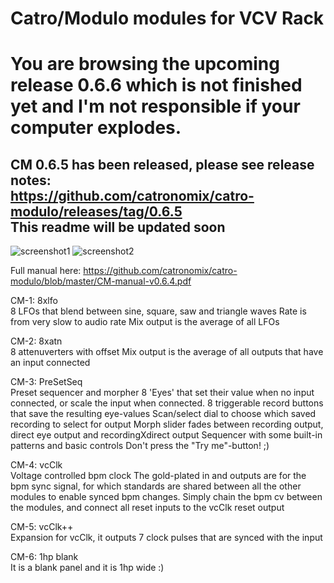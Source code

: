 
# Catro/Modulo modules for VCV Rack

# You are browsing the upcoming release 0.6.6 which is not finished yet and I'm not responsible if your computer explodes.

## CM 0.6.5 has been released, please see release notes: <br>https://github.com/catronomix/catro-modulo/releases/tag/0.6.5 <br> This readme will be updated soon

![screenshot1](https://github.com/catronomix/catro-modulo/blob/master/catromodulo_1.png?raw=true)
![screenshot2](https://github.com/catronomix/catro-modulo/blob/master/catromodulo_2.png?raw=true)

Full manual here: https://github.com/catronomix/catro-modulo/blob/master/CM-manual-v0.6.4.pdf

CM-1: 8xlfo <br>
8 LFOs that blend between sine, square, saw and triangle waves
Rate is from very slow to audio rate
Mix output is the average of all LFOs

CM-2: 8xatn<br>
8 attenuverters with offset
Mix output is the average of all outputs that have an input connected

CM-3: PreSetSeq<br>
Preset sequencer and morpher 
8 'Eyes' that set their value when no input connected, or scale the input when connected.
8 triggerable record buttons that save the resulting eye-values
Scan/select dial to choose which saved recording to select for output
Morph slider fades between recording output, direct eye output and recordingXdirect output
Sequencer with some built-in patterns and basic controls
Don't press the "Try me"-button! ;)

CM-4: vcClk<br>
Voltage controlled bpm clock
The gold-plated in and outputs are for the bpm sync signal, for which standards are shared between all the other modules to enable synced bpm changes. Simply chain the bpm cv between the modules, and connect all reset inputs to the vcClk reset output

CM-5: vcClk++<br>
Expansion for vcClk, it outputs 7 clock pulses that are synced with the input

CM-6: 1hp blank<br>
It is a blank panel and it is 1hp wide :)

&nbsp;

